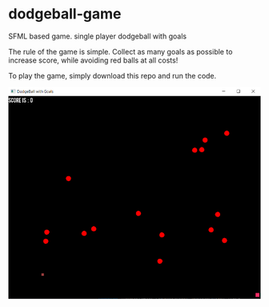 # dodgeball-game
SFML based game. single player dodgeball with goals

The rule of the game is simple. Collect as many goals as possible to increase score, while avoiding red balls at all costs!

To play the game, simply download this repo and run the code.

![](SFML/images/dodgeball.png)
